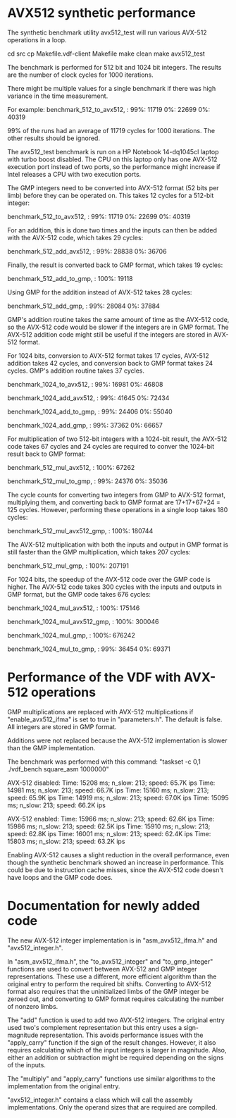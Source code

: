 # AVX512 synthetic performance

The synthetic benchmark utility avx512_test will run various AVX-512 operations in a loop.

cd src
cp Makefile.vdf-client Makefile
make clean
make avx512_test

The benchmark is performed for 512 bit and 1024 bit integers. The results are the number of clock cycles for 1000 iterations.

There might be multiple values for a single benchmark if there was high variance in the time measurement.

For example:
benchmark_512_to_avx512, :
99%: 11719
0%: 22699
0%: 40319

99% of the runs had an average of 11719 cycles for 1000 iterations. The other results should be ignored.

The avx512_test benchmark is run on a HP Notebook 14-dq1045cl laptop with turbo boost disabled. The CPU on this laptop only has one AVX-512 execution port instead of two ports, so the performance might increase if Intel releases a CPU with two execution ports.

The GMP integers need to be converted into AVX-512 format (52 bits per limb) before they can be operated on. This takes 12 cycles for a 512-bit integer:

benchmark_512_to_avx512, :
99%: 11719
0%: 22699
0%: 40319

For an addition, this is done two times and the inputs can then be added with the AVX-512 code, which takes 29 cycles:

benchmark_512_add_avx512, :
99%: 28838
0%: 36706

Finally, the result is converted back to GMP format, which takes 19 cycles:

benchmark_512_add_to_gmp, :
100%: 19118

Using GMP for the addition instead of AVX-512 takes 28 cycles:

benchmark_512_add_gmp, :
99%: 28084
0%: 37884

GMP's addition routine takes the same amount of time as the AVX-512 code, so the AVX-512 code would be slower if the integers are in GMP format. The AVX-512 addition code might still be useful if the integers are stored in AVX-512 format.

For 1024 bits, conversion to AVX-512 format takes 17 cycles, AVX-512 addition takes 42 cycles, and conversion back to GMP format takes 24 cycles. GMP's addition routine takes 37 cycles.

benchmark_1024_to_avx512, :
99%: 16981
0%: 46808

benchmark_1024_add_avx512, :
99%: 41645
0%: 72434

benchmark_1024_add_to_gmp, :
99%: 24406
0%: 55040

benchmark_1024_add_gmp, :
99%: 37362
0%: 66657

For multiplication of two 512-bit integers with a 1024-bit result, the AVX-512 code takes 67 cycles and 24 cycles are required to conver the 1024-bit result back to GMP format:

benchmark_512_mul_avx512, :
100%: 67262

benchmark_512_mul_to_gmp, :
99%: 24376
0%: 35036

The cycle counts for converting two integers from GMP to AVX-512 format, multiplying them, and converting back to GMP format are 17+17+67+24 = 125 cycles. However, performing these operations in a single loop takes 180 cycles:

benchmark_512_mul_avx512_gmp, :
100%: 180744

The AVX-512 multiplication with both the inputs and output in GMP format is still faster than the GMP multiplication, which takes 207 cycles:

benchmark_512_mul_gmp, :
100%: 207191

For 1024 bits, the speedup of the AVX-512 code over the GMP code is higher. The AVX-512 code takes 300 cycles with the inputs and outputs in GMP format, but the GMP code takes 676 cycles:

benchmark_1024_mul_avx512, :
100%: 175146

benchmark_1024_mul_avx512_gmp, :
100%: 300046

benchmark_1024_mul_gmp, :
100%: 676242

benchmark_1024_mul_to_gmp, :
99%: 36454
0%: 69371

# Performance of the VDF with AVX-512 operations

GMP multiplications are replaced with AVX-512 multiplications if "enable_avx512_ifma" is set to true in "parameters.h". The default is false. All integers are stored in GMP format.

Additions were not replaced because the AVX-512 implementation is slower than the GMP implementation.

The benchmark was performed with this command: "taskset -c 0,1 ./vdf_bench square_asm 1000000"

AVX-512 disabled:
Time: 15208 ms; n_slow: 213; speed: 65.7K ips
Time: 14981 ms; n_slow: 213; speed: 66.7K ips
Time: 15160 ms; n_slow: 213; speed: 65.9K ips
Time: 14919 ms; n_slow: 213; speed: 67.0K ips
Time: 15095 ms; n_slow: 213; speed: 66.2K ips

AVX-512 enabled:
Time: 15966 ms; n_slow: 213; speed: 62.6K ips
Time: 15986 ms; n_slow: 213; speed: 62.5K ips
Time: 15910 ms; n_slow: 213; speed: 62.8K ips
Time: 16001 ms; n_slow: 213; speed: 62.4K ips
Time: 15803 ms; n_slow: 213; speed: 63.2K ips

Enabling AVX-512 causes a slight reduction in the overall performance, even though the synthetic benchmark showed an increase in performance. This could be due to instruction cache misses, since the AVX-512 code doesn't have loops and the GMP code does.

# Documentation for newly added code

The new AVX-512 integer implementation is in "asm_avx512_ifma.h" and "avx512_integer.h".

In "asm_avx512_ifma.h", the "to_avx512_integer" and "to_gmp_integer" functions are used to convert between AVX-512 and GMP integer representations. These use a different, more efficient algorithm than the original entry to perform the required bit shifts. Converting to AVX-512 format also requires that the uninitialized limbs of the GMP integer be zeroed out, and converting to GMP format requires calculating the number of nonzero limbs.

The "add" function is used to add two AVX-512 integers. The original entry used two's complement representation but this entry uses a sign-magnitude representation. This avoids performance issues with the "apply_carry" function if the sign of the result changes. However, it also requires calculating which of the input integers is larger in magnitude. Also, either an addition or subtraction might be required depending on the signs of the inputs.

The "multiply" and "apply_carry" functions use similar algorithms to the implementation from the original entry.

"avx512_integer.h" contains a class which will call the assembly implementations. Only the operand sizes that are required are compiled.